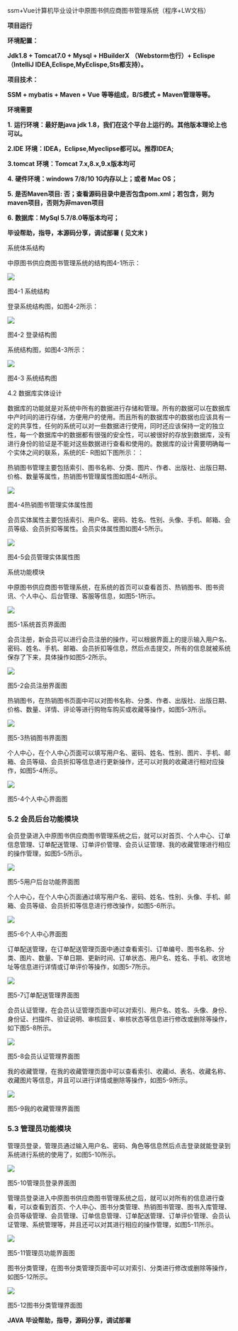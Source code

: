 ssm+Vue计算机毕业设计中原图书供应商图书管理系统（程序+LW文档）

**项目运行**

**环境配置：**

**Jdk1.8 + Tomcat7.0 + Mysql + HBuilderX** **（Webstorm也行）+ Eclispe（IntelliJ
IDEA,Eclispe,MyEclispe,Sts都支持）。**

**项目技术：**

**SSM + mybatis + Maven + Vue** **等等组成，B/S模式 + Maven管理等等。**

**环境需要**

**1.** **运行环境：最好是java jdk 1.8，我们在这个平台上运行的。其他版本理论上也可以。**

**2.IDE** **环境：IDEA，Eclipse,Myeclipse都可以。推荐IDEA;**

**3.tomcat** **环境：Tomcat 7.x,8.x,9.x版本均可**

**4.** **硬件环境：windows 7/8/10 1G内存以上；或者 Mac OS；**

**5.** **是否Maven项目: 否；查看源码目录中是否包含pom.xml；若包含，则为maven项目，否则为非maven项目**

**6.** **数据库：MySql 5.7/8.0等版本均可；**

**毕设帮助，指导，本源码分享，调试部署** **(** **见文末** **)**

系统体系结构

中原图书供应商图书管理系统的结构图4-1所示：

![](./res/84495056bd7a4117a2c7c59622cbe0ea.png)

图4-1 系统结构

登录系统结构图，如图4-2所示：

![](./res/641e998de7ed4ab788f72e72d87bae13.png)

图4-2 登录结构图

系统结构图，如图4-3所示：

![](./res/457168234e5643a0826bccd124f1e765.png)

图4-3 系统结构图

4.2 数据库实体设计

数据库的功能就是对系统中所有的数据进行存储和管理。所有的数据可以在数据库中产时间的进行存储，方便用户的使用。而且所有的数据库中的数据也应该具有一定的共享性，任何的系统可以对一些数据进行使用，同时还应该保持一定的独立性，每一个数据库中的数据都有很强的安全性，可以被很好的存放到数据库，没有进行身份的验证是不能对这些数据进行查看和使用的。数据库的设计需要明确每一个实体之间的联系，系统的E-
R图如下图所示：：

热销图书管理主要包括索引、图书名称、分类、图片、作者、出版社、出版日期、价格、数量等属性，热销图书管理属性图如图4-4所示。

![](./res/00938be702724f68a47c808a792b372a.png)

图4-4热销图书管理实体属性图

会员实体属性主要包括索引、用户名、密码、姓名、性别、头像、手机、邮箱、会员等级、会员折扣等属性。会员实体属性图如图4-5所示。

![](./res/1b01eb705e9f4544be41cef95d633be5.png)

图4-5会员管理实体属性图

系统功能模块

中原图书供应商图书管理系统，在系统的首页可以查看首页、热销图书、图书资讯、个人中心、后台管理、客服等信息，如图5-1所示。

![](./res/f0fe2411e531430f9af52dc2de5ca893.png)

图5-1系统首页界面图

会员注册，新会员可以进行会员注册的操作，可以根据界面上的提示输入用户名、密码、姓名、手机、邮箱、会员折扣等信息，然后点击提交，所有的信息就被系统保存了下来，具体操作如图5-2所示。

![](./res/0fa455cbe185403a883a060f6763b863.png)

图5-2会员注册界面图

热销图书，在热销图书页面中可以对图书名称、分类、作者、出版社、出版日期、价格、数量、详情、评论等进行购物车购买或收藏等操作，如图5-3所示。

![](./res/b6d19b3180d340439472008834867856.png)

图5-3热销图书界面图

个人中心，在个人中心页面可以填写用户名、密码、姓名、性别、图片、手机、邮箱、会员等级、会员折扣等信息进行更新操作，还可以对我的收藏进行相对应操作，如图5-4所示。

![](./res/7c1704edd0854b25a8b07c16842189b4.png)

图5-4个人中心界面图

### 5.2 会员后台功能模块

会员登录进入中原图书供应商图书管理系统之后，就可以对首页、个人中心、订单信息管理、订单配送管理、订单评价管理、会员认证管理、我的收藏管理进行相应的操作管理，如图5-5所示。

![](./res/68b92f5162cc4aaa9c25cfad814a36db.png)

图5-5用户后台功能界面图

个人中心，在个人中心页面通过填写用户名、密码、姓名、性别、头像、手机、邮箱、会员等级、会员折扣等信息进行修改操作，如图5-6所示。

![](./res/bd2c3b9f82cf4f6084a2587dffdce1d2.png)

图5-6个人中心界面图

订单配送管理，在订单配送管理页面中通过查看索引、订单编号、图书名称、分类、图片、数量、下单日期、更新时间、订单状态、用户名、姓名、手机、收货地址等信息进行详情或订单评价等操作，如图5-7所示。

![](./res/a13af22c1133407389b5f3548696ef6b.png)

图5-7订单配送管理界面图

会员认证管理，在会员认证管理页面中可以对索引、用户名、姓名、头像、身份、身份证、扫描件、验证说明、审核回复、审核状态等信息进行修改或删除等操作，如下图5-8所示。

![](./res/872fae499df84d4f898cbc92c35ea770.png)

图5-8会员认证管理界面图

我的收藏管理，在我的收藏管理页面中可以查看索引、收藏id、表名、收藏名称、收藏图片等信息，并且可以进行详情或删除等操作，如图5-9所示。

![](./res/c377a13589e14091a903352c8c996871.png)

图5-9我的收藏管理界面图

### 5.3 管理员功能模块

管理员登录，管理员通过输入用户名、密码、角色等信息然后点击登录就能登录到系统进行系统的使用了，如图5-10所示。

![](./res/a82f39519bb84f60978e2f7c22f4f7ed.png)

图5-10管理员登录界面图

管理员登录进入中原图书供应商图书管理系统之后，就可以对所有的信息进行查看，可以查看到首页、个人中心、图书分类管理、热销图书管理、图书入库管理、会员等级管理、会员管理、订单信息管理、订单配送管理、订单评价管理、会员认证管理、系统管理等，并且还可以对其进行相应的操作管理，如图5-11所示。

![](./res/1be2addbc5024ba7b5790c83be02ea8b.png)

图5-11管理员功能界面图

图书分类管理，在图书分类管理页面中可以对索引、分类进行修改或删除等操作，如图5-12所示。

![](./res/99c5a2086f8b4547bcf9113af9d5eec8.png)

图5-12图书分类管理界面图

**JAVA** **毕设帮助，指导，源码分享，调试部署**

